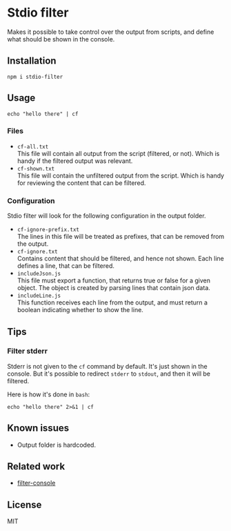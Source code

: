 # Stdio filter

Makes it possible to take control over the output from scripts, and define what
should be shown in the console.

## Installation

```
npm i stdio-filter
```

## Usage

```
echo "hello there" | cf
```

### Files

- `cf-all.txt` <br/> This file will contain all output from the script
  (filtered, or not). Which is handy if the filtered output was relevant.
- `cf-shown.txt` <br/> This file will contain the unfiltered output from the
  script. Which is handy for reviewing the content that can be filtered.

### Configuration

Stdio filter will look for the following configuration in the output folder.

- `cf-ignore-prefix.txt` <br/> The lines in this file will be treated as
  prefixes, that can be removed from the output.
- `cf-ignore.txt` <br/> Contains content that should be filtered, and hence not
  shown. Each line defines a line, that can be filtered.
- `includeJson.js` <br/> This file must export a function, that returns true or
  false for a given object. The object is created by parsing lines that contain
  json data.
- `includeLine.js` <br/> This function receives each line from the output, and
  must return a boolean indicating whether to show the line.

## Tips

### Filter stderr

Stderr is not given to the `cf` command by default. It's just shown in the
console. But it's possible to redirect `stderr` to `stdout`, and then it will be
filtered.

Here is how it's done in `bash`:

```
echo "hello there" 2>&1 | cf
```

## Known issues

- Output folder is hardcoded.

## Related work

- [filter-console](https://www.npmjs.com/package/filter-console)

## License

MIT
